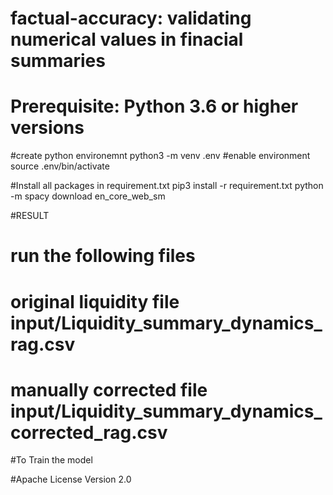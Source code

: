 # factual-accuracy: validating numerical values in finacial summaries

# Prerequisite: Python 3.6 or higher versions
#create python environemnt
python3 -m venv .env
#enable environment
source .env/bin/activate

#Install all packages in requirement.txt
pip3 install -r requirement.txt
python -m spacy download en_core_web_sm

#RESULT
# run the following files

# original liquidity file  input/Liquidity_summary_dynamics_rag.csv
# manually corrected file input/Liquidity_summary_dynamics_corrected_rag.csv

#To Train the model


#Apache License Version 2.0


